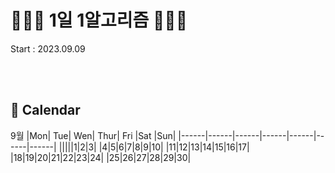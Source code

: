# 👩🏻‍💻 1일 1알고리즘 👩🏻‍💻

Start : 2023.09.09

<br><br>
## 📆 Calendar
9월 
|Mon|	Tue|	Wen|	Thur|	Fri	|Sat |Sun|
|------|------|------|------|------|------|------|
|||||1|2|3|
|4|5|6|7|8|9|10|
|11|12|13|14|15|16|17|
|18|19|20|21|22|23|24|
|25|26|27|28|29|30|
